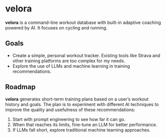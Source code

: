 # velora

**velora** is a command-line workout database with built-in adaptive coaching powered by AI. It focuses on cycling and running.

## Goals

- Create a simple, personal workout tracker. Existing tools like Strava and other training platforms are too complex for my needs.
- Explore the use of LLMs and machine learning in training recommendations.

## Roadmap

**velora** generates short-term training plans based on a user’s workout history and goals. The plan is to experiment with different AI techniques to improve the quality and usefulness of these recommendations:

1. Start with prompt engineering to see how far it can go.
2. When that reaches its limits, fine-tune an LLM for better performance.
3. If LLMs fall short, explore traditional machine learning approaches.
